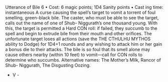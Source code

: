 Utterance of Bile 6
• Cost:  6 magic points; 1D4 Sanity points
•
 Cast
ing time: instantaneous
A curse causing the spell’s target to vomit a torrent of 
foul smelling, green-black bile. The caster, who must be 
able to see the target, calls out the name of one of Shub-
Niggurath’s one thousand young. With this, the target is 
permitted a Hard CON roll: if failed, they succumb to the 
spell and begin to extrude bile from their mouth and other 
orifices. The unfortunate target loses all actions (save the 
THE CTHULHU MYTHOS
ability to Dodge) for 1D4+1 rounds and any wishing to 
attack him or her gain a bonus die to their attacks. The 
bile is so foul that its smell alone may cause others nearby 
(within 10 feet) to vomit—call for CON rolls to determine 
who succumbs. 
Alternative names: The Mother’s Milk, Rancor of Shub-
Niggurath, The Disgusting Oozing.

- V -
